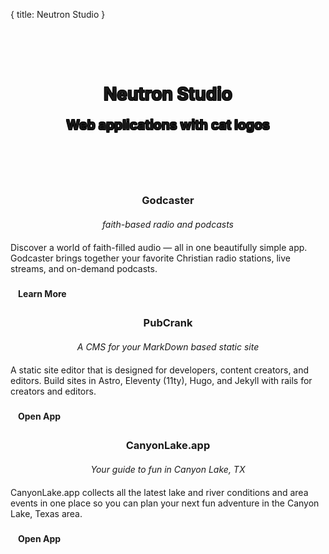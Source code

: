 {
  title: Neutron Studio
}

<div class="index-content">
  <style>
    .banner {
      background-image: url("/icon.svg");
      background-size: contain;
      background-repeat: no-repeat;
      background-position: center center;
      text-align: center;
      text-shadow:
        rgb(0, 0, 0) -1px -1px 0px,
        rgb(0, 0, 0) 1px -1px 0px,
        rgb(0, 0, 0) -1px 1px 0px,
        rgb(0, 0, 0) 1px 1px 0px;
      min-height: 225px;
      display: flex;
      justify-content: center;
      align-items: center;
    }

    .banner h1 {
      margin: 0 auto 0 auto !important;
      font-size: 3rem;
      color: rgb(0, 121, 107);
    }

    .banner h2 {
      margin: 20px auto 10px auto !important;
    }

    .projects {
      display: flex;
      justify-content: center;
      flex-wrap: wrap;
      margin-top: 20px;
    }

    .projects > div {
      width: 290px;
      display: flex;
      flex-direction: column;
    }

    .projects > div:nth-child(2) {
      margin: 0 40px;
    }

    .projects h3 {
      margin: 0 auto 20px auto !important;
      text-align: center;
    }

    .projects h4 {
      margin: 0 auto 20px auto !important;
      text-align: center;
      font-weight: normal;
      font-style: italic;
    }

    .projects i.block {
      display: block;
      margin: 20px 0 5px 0;
      text-align: center;
      font-size: 3rem;
    }

    .projects .v-card__text {
      flex: 1;
    }

    .projects .v-card__actions {
      padding-top: 15px;
    }

    .projects a.v-btn {
      background-color: var(--accent);
      text-decoration: none;
      display: inline-block;
      padding: 8px 12px;
      border-radius: 10px;
      font-weight: bold;
    }
  </style>
  <div class="banner">
    <div class="wrapper">
      <h1>Neutron Studio</h1>
      <h2>Web applications with cat logos</h2>
    </div>
  </div>
  <div class="projects">
    <div class="v-card v-sheet theme--light">
      <div class="v-card__title">
        <i
          aria-hidden="true"
          class="mdi mdi-radio-tower block"
        ></i>
        <h3>Godcaster</h3>
        <h4>faith-based radio and podcasts</h4>
      </div>
      <div class="v-card__text">
        Discover a world of faith-filled audio — all in one beautifully simple app.
        Godcaster brings together your favorite Christian radio stations, live streams,
        and on-demand podcasts.
      </div>
      <div class="v-card__actions">
        <a
          href="https://godcaster.fm/"
          target="_blank"
          class="v-btn v-btn--is-elevated v-btn--has-bg theme--light v-size--default primary"
        >
          <span class="v-btn__content">
            Learn More
            <i
              aria-hidden="true"
              class="v-icon notranslate mdi mdi-open-in-new theme--light"
            ></i>
          </span>
        </a>
      </div>
    </div>
    <div class="v-card v-sheet theme--light">
      <div class="v-card__title">
        <i aria-hidden="true" class="mdi mdi-cog-outline block"></i>
        <h3>PubCrank</h3>
        <h4>A CMS for your MarkDown based static site</h4>
      </div>
      <div class="v-card__text">
        A static site editor that is designed for developers, content
        creators, and editors. Build sites in Astro, Eleventy (11ty),
        Hugo, and Jekyll with rails for creators and editors.
      </div>
      <div class="v-card__actions">
        <a
          href="https://www.pubcrank.com/"
          target="_blank"
          class="v-btn v-btn--is-elevated v-btn--has-bg theme--light v-size--default primary"
        >
          <span class="v-btn__content">
            Open App
            <i
              aria-hidden="true"
              class="v-icon notranslate mdi mdi-open-in-new theme--light"
            ></i>
          </span>
        </a>
      </div>
    </div>
    <div class="v-card v-sheet theme--light">
      <div class="v-card__title">
        <i aria-hidden="true" class="mdi mdi-waves block"></i>
        <h3>CanyonLake.app</h3>
        <h4>Your guide to fun in Canyon Lake, TX</h4>
      </div>
      <div class="v-card__text">
        CanyonLake.app collects all the latest lake and river conditions
        and area events in one place so you can plan your next fun
        adventure in the Canyon Lake, Texas area.
      </div>
      <div class="v-card__actions">
        <a
          href="https://www.canyonlake.app/"
          target="_blank"
          class="v-btn v-btn--is-elevated v-btn--has-bg theme--light v-size--default primary"
        >
          <span class="v-btn__content">
            Open App
            <i
              aria-hidden="true"
              class="v-icon notranslate mdi mdi-open-in-new theme--light"
            ></i>
          </span>
        </a>
      </div>
    </div>
  </div>
</div>
